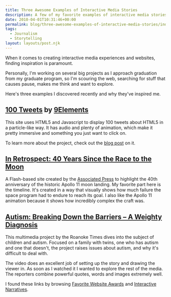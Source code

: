 ```yaml
---
title: Three Awesome Examples of Interactive Media Stories
description: A few of my favorite examples of interactive media stories.
date: 2010-04-01T10:31:46+00:00
permalink: blog/three-awesome-examples-of-interactive-media-stories/index.html
tags:
  - Journalism
  - Storytelling
layout: layouts/post.njk
---
```


When it comes to creating interactive media experiences and websites, finding inspiration is paramount.

Personally, I'm working on several big projects as I approach graduation from my graduate program, so I'm scouring the web, searching for stuff that causes pause, makes me think and want to explore.

Here's three examples I discovered recently and why they've inspired me.

## [100 Tweets](http://9elements.com/io/projects/html5/canvas/) by [9Elements](http://9elements.com/en.html)

This site uses HTML5 and Javascript to display 100 tweets about HTML5 in a particle-like way. It has audio and plenty of animation, which make it pretty immersive and something you just want to click on.

To learn more about the project, check out the [blog post](http://9elements.com/io/?p=153) on it.

## [In Retrospect: 40 Years Since the Race to the Moon](http://hosted.ap.org/specials/interactives/_science/moon_anniversary/)

A Flash-based site created by the [Associated Press](http://ap.org/) to highlight the 40th anniversary of the historic Apollo 11 moon landing. My favorite part here is the timeline. It's created in a way that visually shows how much failure the space program had to endure to reach its goal. I also like the Apollo 11 animation because it shows how incredibly complex the craft was.

## [Autism: Breaking Down the Barriers – A Weighty Diagnosis](http://roanoke.com/multimedia/wb/233658)

This multimedia project by the Roanoke Times dives into the subject of children and autism. Focused on a family with twins, one who has autism and one that doesn't, the project raises issues about autism, and why it's difficult to deal with.

The video does an excellent job of setting up the story and drawing the viewer in. As soon as I watched it I wanted to explore the rest of the media. The reporters combine powerful quotes, words and images extremely well.

I found these links by browsing [Favorite Website Awards](http://www.thefwa.com/) and [Interactive Narratives](http://interactivenarratives.org/).